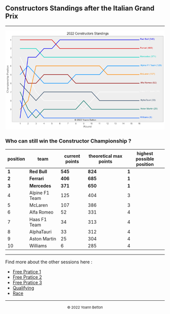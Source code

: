 ## Constructors Standings after the Italian Grand Prix

---

<img src="/output/2022-09-11_Italian_Grand_Prix/constructors_standings_championship_white.png?raw=true"/>

### Who can still win the Constructor Championship ?

| position | team           | current points | theoretical max points | highest possible position |
| -------- | -------------- | -------------- | ---------------------- | ------------------------- |
| **1**        | **Red Bull**       | **545**            | **824**                    | **1**                         |
| **2**        | **Ferrari**        | **406**            | **685**                    | **1**                         |
| **3**        | **Mercedes**       | **371**            | **650**                    | **1**                         |
| 4        | Alpine F1 Team | 125            | 404                    | 3                         |
| 5        | McLaren        | 107            | 386                    | 3                         |
| 6        | Alfa Romeo     | 52             | 331                    | 4                         |
| 7        | Haas F1 Team   | 34             | 313                    | 4                         |
| 8        | AlphaTauri     | 33             | 312                    | 4                         |
| 9        | Aston Martin   | 25             | 304                    | 4                         |
| 10       | Williams       | 6              | 285                    | 4                         |

--- 

Find more about the other sessions here :
  - [Free Pratice 1](/page/FP1/2022-09-11_Italian_Grand_Prix)  
  - [Free Pratice 2](/page/FP2/2022-09-11_Italian_Grand_Prix) 
  - [Free Pratice 3](/page/FP3/2022-09-11_Italian_Grand_Prix)
  - [Qualifying](/page/Qualifying/2022-09-11_Italian_Grand_Prix) 
  - [Race](/page/Race/2022-09-11_Italian_Grand_Prix)

---

<div style="text-align: center">
  <p style="font-size:11px">&copy; 2022 Yoann Betton</p>
</div>

<!-- ---

<p style="font-size:11px">Page generated from <a href="https://github.com/yoannbtn/yoannbtn.github.io">github.com/yoannbtn</a>.</p> -->